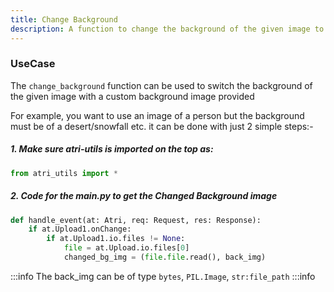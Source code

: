 ```yaml
---
title: Change Background
description: A function to change the background of the given image to the background provided
---
```


### UseCase
The `change_background` function can be used to switch the background of the given image with a custom background image provided

For example, you want to use an image of a person but the background must be of a desert/snowfall etc. it can be done with just 2 simple steps:-


##### 1. Make sure atri-utils is imported on the top as:

```python
from atri_utils import *
```

##### 2. Code for the main.py to get the Changed Background image

```python
def handle_event(at: Atri, req: Request, res: Response):
    if at.Upload1.onChange:
        if at.Upload1.io.files != None:
            file = at.Upload.io.files[0]
            changed_bg_img = (file.file.read(), back_img)
```

:::info
The back_img can be of type `bytes`, `PIL.Image`, `str:file_path`
:::info

